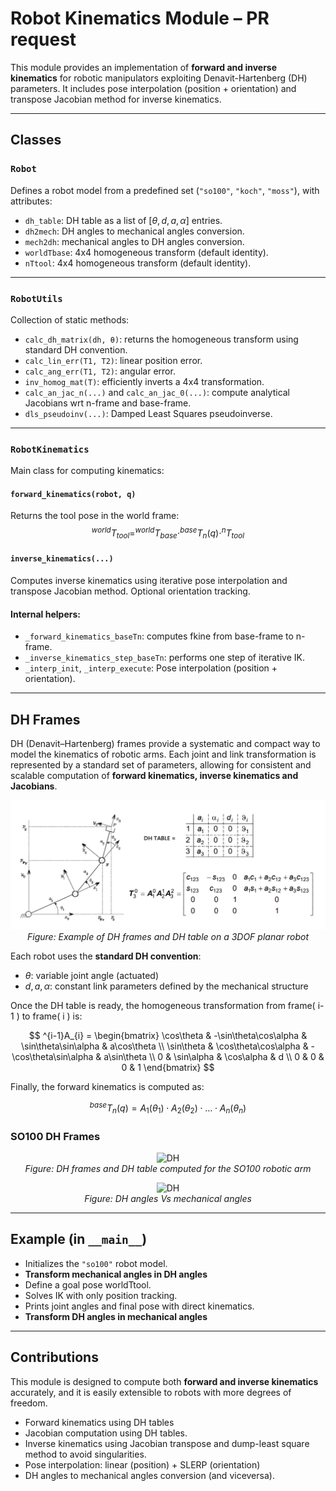 # Robot Kinematics Module – PR request

This module provides an implementation of **forward and inverse kinematics** for robotic manipulators exploiting Denavit-Hartenberg (DH) parameters. It includes pose interpolation (position + orientation) and transpose Jacobian method for inverse kinematics.

---

## Classes

### `Robot`
Defines a robot model from a predefined set (`"so100"`, `"koch"`, `"moss"`), with attributes:
- `dh_table`: DH table as a list of $[ \theta, d, a, \alpha ]$ entries.
- `dh2mech`: DH angles to mechanical angles conversion.
- `mech2dh`: mechanical angles to DH angles conversion.
- `worldTbase`: 4x4 homogeneous transform (default identity).
- `nTtool`: 4x4 homogeneous transform (default identity).

---

### `RobotUtils`
Collection of static methods:
- `calc_dh_matrix(dh, θ)`: returns the homogeneous transform using standard DH convention.
- `calc_lin_err(T1, T2)`: linear position error.
- `calc_ang_err(T1, T2)`: angular error.
- `inv_homog_mat(T)`: efficiently inverts a 4x4 transformation.
- `calc_an_jac_n(...)` and `calc_an_jac_0(...)`: compute analytical Jacobians wrt n-frame and base-frame.
- `dls_pseudoinv(...)`: Damped Least Squares pseudoinverse.

---

### `RobotKinematics`
Main class for computing kinematics:

#### `forward_kinematics(robot, q)`
Returns the tool pose in the world frame:
$$
^{world}T_{tool} = ^{world}T_{base} \cdot ^{base}T_n(q) \cdot ^nT_{tool}
$$

#### `inverse_kinematics(...)`
Computes inverse kinematics using iterative pose interpolation and transpose Jacobian method. Optional orientation tracking.

#### Internal helpers:
- `_forward_kinematics_baseTn`: computes fkine from base-frame to n-frame.
- `_inverse_kinematics_step_baseTn`: performs one step of iterative IK.
- `_interp_init`, `_interp_execute`: Pose interpolation (position + orientation).

---

## DH Frames

DH (Denavit–Hartenberg) frames provide a systematic and compact way to model the kinematics of robotic arms. Each joint and link transformation is represented by a standard set of parameters, allowing for consistent and scalable computation of **forward kinematics, inverse kinematics and Jacobians**.

<p align="center">
  <img src="./dh.PNG" alt="DH"/><br>
  <em>Figure: Example of DH frames and DH table on a 3DOF planar robot</em>
</p>

Each robot uses the **standard DH convention**:

- $\theta$: variable joint angle (actuated)
- $d, a, \alpha$: constant link parameters defined by the mechanical structure

Once the DH table is ready, the homogeneous transformation from frame( i-1 ) to frame( i ) is:

$$
^{i-1}A_{i} =
\begin{bmatrix}
\cos\theta & -\sin\theta\cos\alpha & \sin\theta\sin\alpha & a\cos\theta \\
\sin\theta & \cos\theta\cos\alpha & -\cos\theta\sin\alpha & a\sin\theta \\
0 & \sin\alpha & \cos\alpha & d \\
0 & 0 & 0 & 1
\end{bmatrix}
$$

Finally, the forward kinematics is computed as:

$$
^{base}T_{n}(q) = A_1(\theta_1) \cdot A_2(\theta_2) \cdot \dots \cdot A_n(\theta_n)
$$

### SO100 DH Frames

<p align="center">
  <img src="dh1.PNG" alt="DH"/><br>
  <em>Figure: DH frames and DH table computed for the SO100 robotic arm</em>
</p>

<p align="center">
  <img src="dh2.PNG" alt="DH"/><br>
  <em>Figure: DH angles Vs mechanical angles</em>
</p>

---

## Example (in `__main__`)

- Initializes the `"so100"` robot model.
- **Transform mechanical angles in DH angles**
- Define a goal pose worldTtool.
- Solves IK with only position tracking.
- Prints joint angles and final pose with direct kinematics.
- **Transform DH angles in mechanical angles**

---

## Contributions

This module is designed to compute both **forward and inverse kinematics** accurately, and it is easily extensible to robots with more degrees of freedom.

- Forward kinematics using DH tables
- Jacobian computation using DH tables.
- Inverse kinematics using Jacobian transpose and dump-least square method to avoid singularities.
- Pose interpolation: linear (position) + SLERP (orientation)
- DH angles to mechanical angles conversion (and viceversa).
